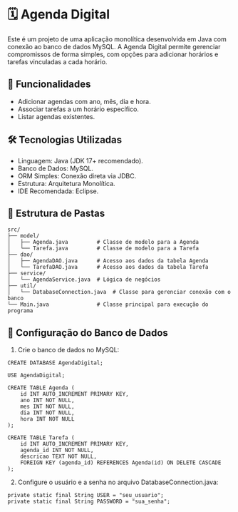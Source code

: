 # 🗓️ Agenda Digital

Este é um projeto de uma aplicação monolítica desenvolvida em Java com conexão ao banco de dados MySQL. A Agenda Digital permite gerenciar compromissos de forma simples, com opções para adicionar horários e tarefas vinculadas a cada horário.

## 🚀 Funcionalidades

- Adicionar agendas com ano, mês, dia e hora.
- Associar tarefas a um horário específico.
- Listar agendas existentes.

## 🛠️ Tecnologias Utilizadas
- Linguagem: Java (JDK 17+ recomendado).
- Banco de Dados: MySQL.
- ORM Simples: Conexão direta via JDBC.
- Estrutura: Arquitetura Monolítica.
- IDE Recomendada: Eclipse.

## 📂 Estrutura de Pastas

```
src/
├── model/
│   ├── Agenda.java         # Classe de modelo para a Agenda
│   └── Tarefa.java         # Classe de modelo para a Tarefa
├── dao/
│   ├── AgendaDAO.java      # Acesso aos dados da tabela Agenda
│   └── TarefaDAO.java      # Acesso aos dados da tabela Tarefa
├── service/
│   └── AgendaService.java  # Lógica de negócios
├── util/
│   └── DatabaseConnection.java  # Classe para gerenciar conexão com o banco
└── Main.java               # Classe principal para execução do programa
```
## 🎲 Configuração do Banco de Dados

1. Crie o banco de dados no MySQL:

```
CREATE DATABASE AgendaDigital;

USE AgendaDigital;

CREATE TABLE Agenda (
    id INT AUTO_INCREMENT PRIMARY KEY,
    ano INT NOT NULL,
    mes INT NOT NULL,
    dia INT NOT NULL,
    hora INT NOT NULL
);

CREATE TABLE Tarefa (
    id INT AUTO_INCREMENT PRIMARY KEY,
    agenda_id INT NOT NULL,
    descricao TEXT NOT NULL,
    FOREIGN KEY (agenda_id) REFERENCES Agenda(id) ON DELETE CASCADE
);

```
2. Configure o usuário e a senha no arquivo DatabaseConnection.java:

```
private static final String USER = "seu_usuario";
private static final String PASSWORD = "sua_senha";

```


